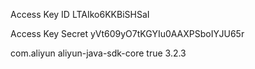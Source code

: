 
Access Key ID
LTAIko6KKBiSHSaI

Access Key Secret
yVt609yO7tKGYIu0AAXPSboIYJU65r




<dependency>
<groupId>com.aliyun</groupId>
<artifactId>aliyun-java-sdk-core</artifactId>
<optional>true</optional>
<version>3.2.3</version>
</dependency>

